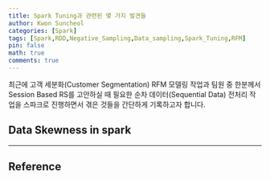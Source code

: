 ```yaml
---
title: Spark Tuning과 관련된 몇 가지 발견들
author: Kwon Suncheol
categories: [Spark]
tags: [Spark,RDD,Negative_Sampling,Data_sampling,Spark_Tuning,RFM]
pin: false
math: true
comments: true
---
```


 최근에 고객 세분화(Customer Segmentation) RFM 모델링 작업과 팀원 중 한분께서 Session Based RS를 고안하실 때 필요한  순차 데이터(Sequential Data) 전처리 작업을 스파크로 진행하면서 겪은 것들을 간단하게 기록하고자 합니다. 


## Data Skewness in spark 
___________________




## Reference

